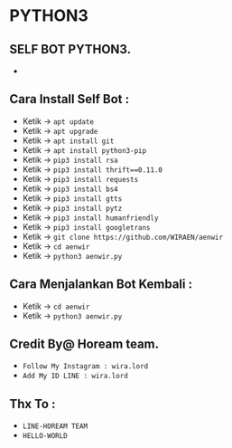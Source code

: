 # PYTHON3
SELF BOT PYTHON3.
------
-
Cara Install Self Bot :
------
- Ketik -> `apt update`
- Ketik -> `apt upgrade`
- Ketik -> `apt install git`
- Ketik -> `apt install python3-pip`
- Ketik -> `pip3 install rsa`
- Ketik -> `pip3 install thrift==0.11.0`
- Ketik -> `pip3 install requests`
- Ketik -> `pip3 install bs4`
- Ketik -> `pip3 install gtts`
- Ketik -> `pip3 install pytz`
- Ketik -> `pip3 install humanfriendly`
- Ketik -> `pip3 install googletrans`
- Ketik -> `git clone https://github.com/WIRAEN/aenwir`
- Ketik -> `cd aenwir`
- Ketik -> `python3 aenwir.py`

Cara Menjalankan Bot Kembali :
------
- Ketik -> `cd aenwir`
- Ketik -> `python3 aenwir.py`


Credit By@ Hoream team.
------
- `Follow My Instagram : wira.lord`
- `Add My ID LINE : wira.lord`

Thx To :
------
- `LINE-HOREAM TEAM`
- `HELLO-WORLD`
